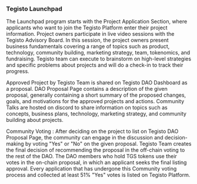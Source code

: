 ﻿### Tegisto Launchpad

The Launchpad program starts with the Project Application Section, where applicants who want to join the Tegisto Platform enter their project information. Project owners participate in live video sessions with the Tegisto Advisory Board. In this session, the project owners present business fundamentals covering a range of topics such as product, technology, community building, marketing strategy, team, tokenomics, and fundraising. Tegisto team can execute to brainstorm on high-level strategies and specific problems about projects and will do a check-in to track their progress.

Approved Project by Tegisto Team is shared on Tegisto DAO Dashboard as a proposal. DAO Proposal Page contains a description of the given proposal, generally containing a short summary of the proposed changes, goals, and motivations for the approved projects and actions. Community Talks are hosted on discord to share information on topics such as concepts, business plans, technology, marketing strategy, and community building about projects.

Community Voting : After deciding on the project to list on Tegisto DAO Proposal Page, the community can engage in the discussion and decision-making by voting "Yes" or "No" on the given proposal. Tegisto Team creates the final decision of recommending the proposal in the off-chain voting to the rest of the DAO. The DAO members who hold TGS tokens use their votes in the on-chain proposal, in which an applicant seeks the final listing approval. Every application that has undergone this Community voting process and collected at least 51% "Yes" votes is listed on Tegisto Platform.
